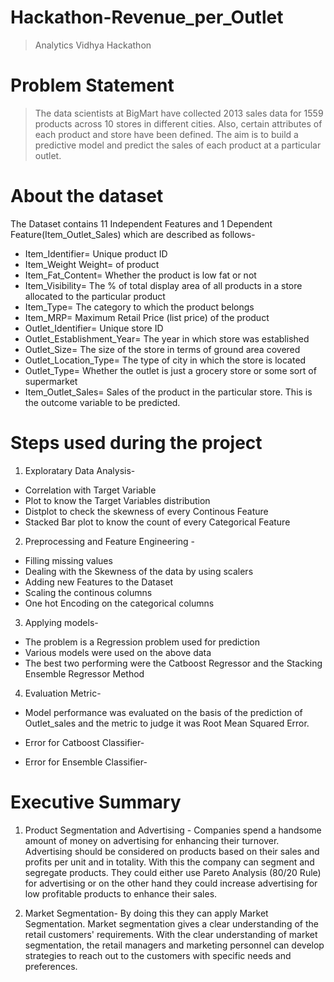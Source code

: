# Hackathon-Revenue_per_Outlet
>Analytics Vidhya Hackathon

# Problem Statement
> The data scientists at BigMart have collected 2013 sales data for 1559 products across 10 stores in different cities. Also, certain attributes of each product and store have been defined. The aim is to build a predictive model and predict the sales of each product at a particular outlet.

# About the dataset
The Dataset contains 11 Independent Features and 1 Dependent Feature(Item_Outlet_Sales) which are described as follows-
- Item_Identifier=	Unique product ID
- Item_Weight	Weight= of product
- Item_Fat_Content=	Whether the product is low fat or not
- Item_Visibility=	The % of total display area of all products in a store allocated to the particular product
- Item_Type=	The category to which the product belongs
- Item_MRP=	Maximum Retail Price (list price) of the product
- Outlet_Identifier=	Unique store ID
- Outlet_Establishment_Year=	The year in which store was established
- Outlet_Size=	The size of the store in terms of ground area covered
- Outlet_Location_Type=	The type of city in which the store is located
- Outlet_Type=	Whether the outlet is just a grocery store or some sort of supermarket
- Item_Outlet_Sales=	Sales of the product in the particular store. This is the outcome variable to be predicted.

# Steps used during the project
1) Exploratary Data Analysis- 
  - Correlation with Target Variable
  - Plot to know the Target Variables distribution
  - Distplot to check the skewness of every Continous Feature
  - Stacked Bar plot to know the count of every Categorical Feature
  
 2) Preprocessing and Feature Engineering -
  - Filling missing values
  - Dealing with the Skewness of the data by using scalers
  - Adding new Features to the Dataset
  - Scaling the continous columns
  - One hot Encoding on the categorical columns
  
  3) Applying models-
  - The problem is a Regression problem used for prediction
  - Various models were used on the above data
  - The best two performing were the Catboost Regressor and the Stacking Ensemble Regressor Method
  
  4) Evaluation Metric-
   
   - Model performance was evaluated on the basis of the prediction of Outlet_sales and the metric to judge it was Root Mean Squared Error.
   
   - Error for Catboost Classifier-
      
   - Error for Ensemble Classifier-
     
     
# Executive Summary
1) Product Segmentation and Advertising -
  Companies spend a handsome amount of money on advertising for enhancing their turnover. Advertising should be considered on products based on their sales and profits per unit and in totality. With this the company can segment and segregate products. They could either use Pareto Analysis (80/20 Rule) for advertising or on the other hand they could increase advertising for low profitable products to enhance their sales.

2) Market Segmentation-
  By doing this they can apply Market Segmentation. Market segmentation gives a clear understanding of the retail customers' requirements. With the clear understanding of market segmentation, the retail managers and marketing personnel can develop strategies to reach out to the customers with specific needs and preferences.
